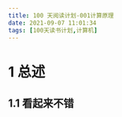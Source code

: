 ```yaml
---
title: 100 天阅读计划-001计算原理
date: 2021-09-07 11:01:34
tags: [100天读书计划,计算机]
---
```


# 1 总述
## 1.1 看起来不错

